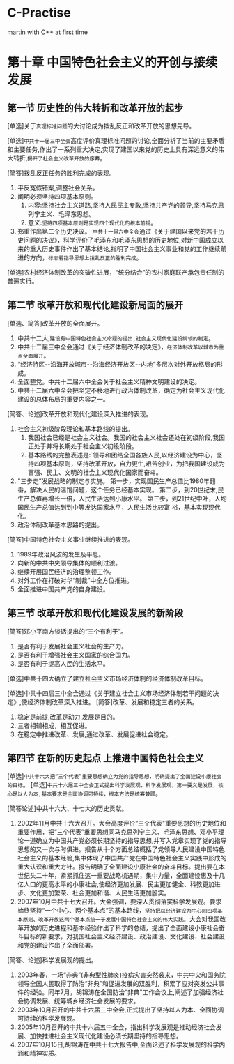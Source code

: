 # C-Practise
martin with C++ at first time
# 第十章 中国特色社会主义的开创与接续发展

## 第一节 历史性的伟大转折和改革开放的起步

[单选]关于`真理标准问题`的大讨论成为拨乱反正和改革开放的思想先导。

[单选]`中共十一届三中全会`高度评价真理标准问题的讨论,全面分析了当前的主要矛盾和主要任务,作出了一系列重大决定,实现了建国以来党的历史上具有深远意义的伟大转折,`揭开了社会主义改革开放的序幕`。

[简答]拨乱反正任务的胜利完成的表现。

1. 平反冤假错案,调整社会关系。
2. 阐明必须坚持四项基本原则。
    1. 内容:坚持社会主义道路,坚持人民民主专政,坚持共产党的领导,坚持马克思列宁主义、毛泽东思想。
    2. 意义:`坚持四项基本原则是实现四个现代化的根本前提`。
3. 郑重作出第二个历史决议。
`中共十一届六中全会`通过《关于建国以来党的若干历史问题的决议》，科学评价了毛泽东和毛泽东思想的历史地位,对新中国成立以来的重大历史事件作出了基本结论,指明了中国社会主义事业和党的工作继续前进的方向，`标志着指导思想上拨乱反正的胜利完成`。

[单选]农村经济体制改革的突破性进展，“统分结合”的农村家庭联产承包责任制的普遍实行。

## 第二节 改革开放和现代化建设新局面的展开

[单选、简答]改革开放的全面展开。

1. 中共十二大,`建设有中国特色社会主义命题的提出,社会主义现代化建设纲领的制定`。
2. 中共十二届三中全会通过《关于经济体制改革的决定》，`经济体制改革以城市为重点全面展开`。
3. “经济特区--沿海开放城市--沿海经济开放区--内地”多层次对外开放格局的形成。
4. 全面整党。中共十二届六中全会关于社会主义精神文明建设的决定。
5. 中共十二届六中全会把坚定不移地进行政治体制改革，确定为社会主义现代化建设的总体布局的重要内容之一。

[简答、论述]改革开放和现代化建设深入推进的表现。

1. 社会主义初级阶段理论和基本路线的提出。
    1. 我国社会已经是社会主义社会。我国的社会主义社会还处在初级阶段,我国正处于并将长期处于社会主义初级阶段。
    2. 基本路线的完整表述是:`领导和团结全国各族人民,以经济建设为中心，坚持四项基本原则，坚持改革开放，自力更生,艰苦创业，为把我国建设成为富强、民主、文明的社会主义现代化国家而奋斗。
2. "三步走”发展战略的制定与实施。
第一步，实现国民生产总值比1980年翻番，解决人民的温饱问题，这个任务已经基本实现。
第二步，到20世纪末,民生产总值再增长一倍，人民生活达到小康水平。
第三步，到21世纪中叶，人均国民生产总值达到到中等发达国家水平，人民生活比较富
裕，基本实现现代化。
3. 政治体制改革基本思路的提出。

[简答]中国特色社会主义事业继续推进的表现。

1. 1989年政治风波的发生及平息。
2. 向新的中共中央领导集体的顺利过渡。
3. 继续开展国民经济的治理整顿工作。
4. 对外工作在打破对华“制裁”中全方位推进。
5. 全面推进中国共产党的自身建设。

## 第三节 改革开放和现代化建设发展的新阶段

[简答]邓小平南方谈话提出的“三个有利于”。

1. 是否有利于发展社会主义社会的生产力。
2. 是否有利于增强社会主义国家的综合国力。
3. 是否有利于提高人民的生活水平。

[单选]中共十四大确立了建立社会主义市场经济体制的经济体制改革目标。

[单选]中共十四届三中全会通过《关于建立社会主义市场经济体制若干问题的决定》,使经济体制改革深入推进。
[简答]改革、发展和稳定三者的关系。

1. 稳定是前提,改革是动力,发展是目的。
2. 三者相辅相成，相互促进。
3. 在稳定中推进改革、发展,通过改革、发展促进社会稳定。

## 第四节 在新的历史起点 上推进中国特色社会主义

[单选]`中共十六大把“三个代表”重要思想确立为党的指导思想，明确提出了全面建设小康社会的目标`。
[单选]`中共十六届三中全会正式提出科学发展观，科学发展观，第一要义是发展，核心是以人为本,基本要求是全面协调可持续，根本方法是统筹兼顾`。

[简答论述]中共十六大、十七大的历史贡献。

1. 2002年11月中共十六大召开。大会高度评价“三个代表"重要思想的历史地位和重要作用，把“三个代表”重要思想同马克思列宁主义、毛泽东思想、邓小平理论一道确立为中国共产党必须长期坚持的指导思想,并写入党章实现了党的指导思想的又一次与时俱进。报告从十个方面总结概括了党领导人民建设中国特色社会主义的基本经验,集中体现了中国共产党在中国特色社会主义实践中形成的重大认识和重大方针。报告明确了全面建设小康社会的奋斗目标。提出要在本世纪头二十年，紧紧抓住这一重要战略机遇期，集中力量，全面建设惠及十几亿人口的更高水平的小康社会,使经济更加发展、民主更加健全、科教更加进步、文化更加繁荣、社会更加和谐、人民生活更加殷实。
2. 2007年10月中共十七大召开。大会强调，要深人贯彻落实科学发展观。要求始终坚持“一个中心、两个基本点”的基本路线，`坚持把以经济建设为中心同四项基本原则、改革开放这两个基本点统一于发展中国特色社会主义的伟大实践`。大会对我国改革开放的历史进程和基本经验作出了科学的总结，提出了全面建设小康社会奋斗目标的新要求，对我国社会主义经济建设、政治建设、文化建设、社会建设和党的建设作出了全面部署。

[简答、论述]科学发展观的提出。

1. 2003年春，一场“非典”(非典型性肺炎)疫病灾害突然袭来，中共中央和国务院领导全国人民取得了防治“非典”和促进发展的双胜利，积累了应对突发公共事件的经验。同年7月，胡锦涛在全国防治“非典"工作会议上,阐述了加强经济社会协调发展、统筹城乡经济社会发展的要求。
2. 2003年10月召开的中共十六届三中全会,正式提出了坚持以人为本、全面协调可持续的科学发展观。
3. 2005年10月召开的中共十六届五中全会，指出科学发展观是推动经济社会发展、加快推进社会主义现代化建设必须长期坚持的指导思想。
4. 2007年10月15日,胡锦涛在中共十七大报告中,全面论述了科学发展观的科学内涵和精神实质。
